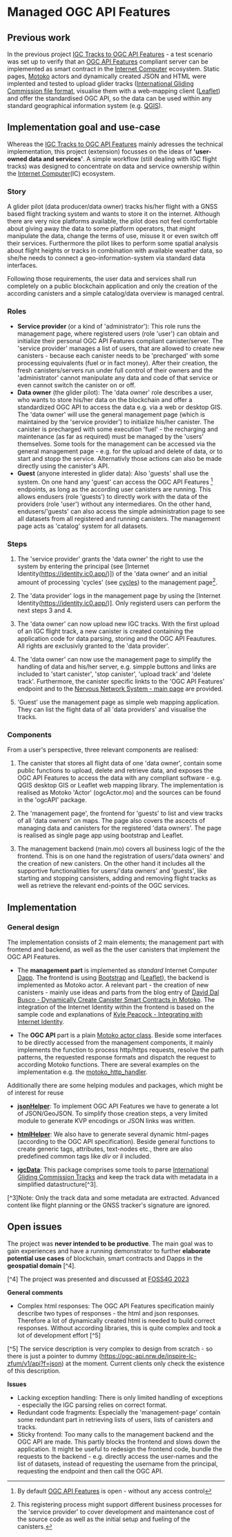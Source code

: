# Managed OGC API Features

## Previous work
In the previous project [IGC Tracks to OGC API Features](https://github.com/janschu/igc_tools) - a test scenario was set up to verify that an [OGC API Features](https://www.ogc.org/standard/ogcapi-features/) compliant server can be implemented as smart contract in the [Internet Computer](https://internetcomputer.org/) ecosystem. Static pages, [Motoko](https://internetcomputer.org/docs/current/motoko/main/motoko)  actors and dynamically created JSON and HTML were implented and tested to upload glider tracks ([International Gliding Commission file format](https://en.wikipedia.org/wiki/IGC_(file_format)), visualise them with a web-mapping client ([Leaflet](https://leafletjs.com/)) and offer the standardised OGC API, so the data can be used within any standard geographical information system (e.g. [QGIS](https://qgis.org/en/site/)).

## Implementation goal and use-case
Whereas the [IGC Tracks to OGC API Features](https://github.com/janschu/igc_tools) mainly adresses the technical implementation, this project (extension) focusses on the ideas of **'user-owned data and services'**. A simple workflow (still dealing with IGC flight tracks) was designed to concentrate on data and service ownership within the [Internet Computer](https://internetcomputer.org/)(IC) ecosystem.

### Story
A glider pilot (data producer/data owner) tracks his/her flight with a GNSS based flight tracking system and wants to store it on the internet. Although there are very nice platforms available, the pilot does not feel comfortable about giving away the data to some platform operators, that might manipulate the data, change the terms of use, misuse it or even switch off their services. Furthermore the pilot likes to perform some spatial analysis about flight heights or tracks in combination with available weather data, so she/he needs to connect a geo-information-system via standard data interfaces.

Following those requirements, the user data and services shall run completely on a public blockchain application and only the creation of the according canisters and a simple catalog/data overview is managed central.

### Roles
- **Service provider** (or a kind of 'administrator'): 
This role runs the management page, where registered users (role 'user') can obtain and initialize their personal OGC API Features compliant canister/server. The 'service provider' manages a list of users, that are allowed to create new canisters - because each canister needs to be 'precharged' with some processing equivalents (fuel or in fact money). After their creation, the fresh canisters/servers run under full control of their owners and the 'administrator' cannot manipulate any data and code of that service or even cannot switch the canister on or off.
- **Data owner** (the glider pilot):
The 'data owner' role describes a user, who wants to store his/her data on the blockchain and offer a standardized OGC API to access the data e.g. via a web or desktop GIS. The 'data owner' will use the general management page (which is maintained by the 'service provider') to initialize his/her canister. The canister is precharged with some execution 'fuel' - the recharging and maintenance (as far as required) must be managed by the 'users' themselves. Some tools for the management can be accessed via the general management page - e.g. for the upload and delete of data, or to start and stopp the service. Alternativly those actions can also be made directly using the canister's API.
- **Guest** (anyone interested in glider data):
Also 'guests' shall use the system. On one hand any 'guest' can access the OGC API Features [^1] endpoints, as long as the according user canisters are running. This allows endusers (role 'guests') to directly work with the data of the providers (role 'user') without any intermediares. On the other hand, endusers/'guests' can also access the simple administration page to see all datasets from all registered and running canisters. The management page acts as 'catalog' system for all datasets.

[^1]: By default [OGC API Features](https://www.ogc.org/standard/ogcapi-features/) is open - without any access control

### Steps
1. The 'service provider' grants the 'data owner' the right to use the system by entering the principal (see [Internet Identity(https://identity.ic0.app/)]) of the 'data owner' and an initial amount of processing 'cycles' (see [cycles](https://internetcomputer.org/docs/current/concepts/tokens-cycles)) to the management page[^2].

[^2]: This registering process might support different business processes for the 'service provider' to cover development and maintenance cost of the source code as well as the initial setup and fueling of the canisters.

2. The 'data provider' logs in the management page by using the [Internet Identity(https://identity.ic0.app/)]. Only registerd users can perform the next steps 3 and 4.

3. The 'data owner' can now upload new IGC tracks. With the first upload of an IGC flight track, a new canister is created containing the application code for data parsing, storing and the OGC API Feautures. All rights are exclusivly granted to the 'data provider'. 

4. The 'data owner' can now use the management page to simplify the handling of data and his/her server, e.g. simpple buttons and links are included to 'start canister', 'stop canister', 'upload track' and 'delete track'. Furthermore, the canister specific linkts to the 'OGC API Features' endpoint and to the [Nervous Network System - main page](https://nns.ic0.app/accounts/) are provided.

5. 'Guest' use the management page as simple web mapping application. They can list the flight data of all 'data providers' and visualise the tracks. 

### Components

From a user's perspective, three relevant components are realised:

1. The canister that stores all flight data of one 'data owner', contain some public functions to upload, delete and retrieve data, and exposes the OGC API Features to access the data with any compliant software - e.g. QGIS desktop GIS or Leaflet web mapping library. The implementation is realised as Motoko 'Actor' (ogcActor.mo) and the sources can be found in the 'ogcAPI' package.

2. The 'management page', the frontend for 'guests' to list and view tracks of all 'data owners' on maps. The page also covers the ascects of managing data and canisters for the registered 'data owners'. The page is realised as single page app using bootstrap and Leaflet.

3. The management backend (main.mo) covers all business logic of the the frontend. This is on one hand the registration of users/'data owners' and the creation of new canisters. On the other hand it includes all the supportive functionalities for users/'data owners' and 'guests', like starting and stopping cansisters, adding and removing flight tracks as well as retrieve the relevant end-points of the OGC services.

## Implementation

### General design
The implementation consists of 2 main elements; the management part with frontend and backend, as well as the the user canisters that implement the OGC API Features.

- The **management part** is implemented as *standard* Internet Computer [Dapp](https://internetcomputer.org/docs/current/tutorials/create_your_first_app/). The frontend is using [Bootstrap](https://getbootstrap.com/) and ([Leaflet](https://leafletjs.com/)), the backend is implemented as Motoko actor. 
A relevant part - the creation of new canisters - mainly use ideas and parts from the blog entry of [David Dal Busco - Dynamically Create Canister Smart Contracts in Motoko](https://medium.com/dfinity/dynamically-create-canister-smart-contracts-in-motoko-d3b38a748c07). The integration of the Internet Identity within the frontend is based on the sample code and explanations of [Kyle Peacock - Integrating with Internet Identity](https://kyle-peacock.com/blog/dfinity/integrating-internet-identity/).

- The **OGC API** part is a plain [Motoko actor class](https://github.com/janschu/igc_managed/blob/master/src/lib/ogcAPI/ogcActor.mo). Beside some interfaces to be directly accessed from the management components, it mainly implements the function to process http/https requests, resolve the path patterns, the requested response formats and dispatch the request to according Motoko functions. There are several examples on the implementation e.g. the [motoko_http_handler](https://github.com/ORIGYN-SA/motoko_http_handler/tree/master). 

Additionally there are some helping modules and packages, which might be of interest for reuse

- [**jsonHelper**](https://github.com/janschu/igc_managed/blob/master/src/lib/helper/jsonHelper.mo): To implement OGC API Features we have to generate a lot of JSON/GeoJSON. To simplify those creation steps, a very limited module to generate KVP encodings or JSON links was written.

- [**htmlHelper**](https://github.com/janschu/igc_managed/blob/master/src/lib/helper/htmlHelper.mo): We also have to generate several dynamic html-pages (according to the OGC API specification). Beside general functions to create generic tags, attributes, text-nodes etc., there are also predefined common tags like *div* or *li* included. 

- [**igcData**](https://github.com/janschu/igc_managed/tree/master/src/lib/igcData): This package comprises some tools to parse [International Gliding Commission Tracks](https://www.fai.org/sites/default/files/igc_fr_specification_2020-11-25_with_al6.pdf) and keep the track data with metadata in a simplified datastructure[^3].

[^3]Note: Only the track data and some metadata are extracted. Advanced content like flight planning or the GNSS tracker's signature are ignored.

## Open issues

The project was **never intended to be productive**.
The main goal was to gain experiences and have a running demonstrator to further **elaborate potential use cases** of blockchain, smart contracts and Dapps in the **geospatial domain** [^4].

[^4] The project was presented and discussed at [FOSS4G 2023](https://2023.foss4g.org/)

**General comments**
- Complex html responses: The OGC API Features specification mainly describe two types of responses - the html and json responses. Therefore a lot of dynamically created html is needed to build correct responses. Without according libraries, this is quite complex
and took a lot of development effort [^5]

[^5] The service description is very complex to design from scratch - so there is just a pointer to dummy (https://ogc-api.nrw.de/inspire-lc-zfum/v1/api?f=json) at the moment. Current clients only check the existence of this description.

**Issues**
- Lacking exception handling: There is only limited handling of exceptions - especially the IGC parsing relies on correct format.
- Redundant code fragments: Especially the 'management-page' contain some redundant part in retrieving lists of users, lists of canisters and tracks. 
- Sticky frontend: Too many calls to the management backend and the OGC API are made. This partly blocks the frontend and slows down the application. It might be useful to redesign the frontend code, bundle the requests to the backend - e.g. directly access the user-names and the list of datasets, instead of requesting the username from the principal, requesting the endpoint and then call the OGC API.  



